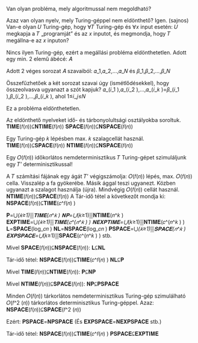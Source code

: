 Van olyan probléma, mely algoritmussal nem megoldható?

Azaz van olyan nyelv, mely Turing-géppel nem eldönthető?
Igen. (sajnos)
Van-e olyan 𝑈 Turing-gép, hogy
 ∀𝑇 Turing-gép és ∀𝑥 input esetén:
𝑈 megkapja a 𝑇 „programját” és az 𝑥 inputot, és megmondja, hogy 𝑇 megállna-e az 𝑥 inputon?

Nincs ilyen Turing-gép, ezért a megállási probléma eldönthetetlen.
Adott egy min. 2 elemű ábécé: 𝐴

Adott 2 véges sorozat 𝐴 szavaiból:
𝛼_1,𝛼_2,…,𝛼_𝑁 és 𝛽_1,𝛽_2,…,𝛽_𝑁

Összefűzhetőek a két sorozat szavai úgy (ismétlődésekkel), hogy összeolvasva ugyanazt a szót kapjuk?
𝛼_(𝑖_1 ),𝛼_(𝑖_2 ),…,𝛼_(𝑖_𝑘 )=𝛽_(𝑖_1 ),𝛽_(𝑖_2 ),…,𝛽_(𝑖_𝑘 ), ahol 1≤𝑖_𝑗≤𝑁

Ez a probléma eldönthetetlen.

Az eldönthető nyelveket idő- és tárbonyolultsági osztályokba soroltuk.
𝐓𝐈𝐌𝐄(𝑓(𝑛))⊆𝐍𝐓𝐈𝐌𝐄(𝑓(𝑛))
𝐒𝐏𝐀𝐂𝐄(𝑓(𝑛))⊆𝐍𝐒𝐏𝐀𝐂𝐄(𝑓(𝑛))

Egy Turing-gép 𝑘 lépésben max. 𝑘 szalagcellát használ.
𝐓𝐈𝐌𝐄(𝑓(𝑛))⊆𝐒𝐏𝐀𝐂𝐄(𝑓(𝑛))
𝐍𝐓𝐈𝐌𝐄(𝑓(𝑛))⊆𝐍𝐒𝐏𝐀𝐂𝐄(𝑓(𝑛))

Egy 𝑂(𝑓(𝑛)) időkorlátos nemdeterminisztikus 𝑇 Turing-gépet szimuláljunk egy 𝑇’ determinisztikussal!

A 𝑇 számítási fájának egy ágát 𝑇’ végigszámolja:
𝑂(𝑓(𝑛)) lépés, max. 𝑂(𝑓(𝑛)) cella. 
Visszalép a fa gyökerébe.
Másik ággal teszi ugyanezt.
Közben ugyanazt a szalagot használja (újra).
Mindvégig 𝑂(𝑓(𝑛)) cellát használ.
𝐍𝐓𝐈𝐌𝐄(𝑓(𝑛))⊆𝐒𝐏𝐀𝐂𝐄(𝑓(𝑛))
A Tár-idő tétel a következőt mondja ki:
𝐍𝐒𝐏𝐀𝐂𝐄(𝑓(𝑛))⊆𝐓𝐈𝐌𝐄(𝑐^𝑓(𝑛)  )

𝐏=⋃_(𝑘≥1)▒𝐓𝐈𝐌𝐄(𝑛^𝑘 ) 
𝐍𝐏=⋃_(𝑘≥1)▒𝐍𝐓𝐈𝐌𝐄(𝑛^𝑘 ) 
𝐄𝐗𝐏𝐓𝐈𝐌𝐄=⋃_(𝑘≥1)▒𝐓𝐈𝐌𝐄(𝑐^(𝑛^𝑘 ) ) 
𝐍𝐄𝐗𝐏𝐓𝐈𝐌𝐄=⋃_(𝑘≥1)▒𝐍𝐓𝐈𝐌𝐄(𝑐^(𝑛^𝑘 ) ) 
𝐋=𝐒𝐏𝐀𝐂𝐄(log_𝑐⁡𝑛 )
𝐍𝐋=𝐍𝐒𝐏𝐀𝐂𝐄(log_𝑐⁡𝑛 )
𝐏𝐒𝐏𝐀𝐂𝐄=⋃_(𝑘≥1)▒𝐒𝐏𝐀𝐂𝐄(𝑛^𝑘 ) 
𝐄𝐗𝐏𝐒𝐏𝐀𝐂𝐄=⋃_(𝑘≥1)▒𝐒𝐏𝐀𝐂𝐄(𝑐^(𝑛^𝑘 ) ) 
stb.

Mivel 𝐒𝐏𝐀𝐂𝐄(𝑓(𝑛))⊆𝐍𝐒𝐏𝐀𝐂𝐄(𝑓(𝑛)):
𝐋⊆𝐍𝐋

Tár-idő tétel: 𝐍𝐒𝐏𝐀𝐂𝐄(𝑓(𝑛))⊆𝐓𝐈𝐌𝐄(𝑐^𝑓(𝑛)  )
𝐍𝐋⊆𝐏

Mivel 𝐓𝐈𝐌𝐄(𝑓(𝑛))⊆𝐍𝐓𝐈𝐌𝐄(𝑓(𝑛)):
𝐏⊆𝐍𝐏

Mivel 𝐍𝐓𝐈𝐌𝐄(𝑓(𝑛))⊆𝐒𝐏𝐀𝐂𝐄(𝑓(𝑛)):
𝐍𝐏⊆𝐏𝐒𝐏𝐀𝐂𝐄

Minden 𝑂(𝑓(𝑛)) tárkorlátos nemdeterminisztikus Turing-gép szimulálható 𝑂(𝑓^2 (𝑛)) tárkorlátos determinisztikus Turing-géppel.
Azaz: 𝐍𝐒𝐏𝐀𝐂𝐄(𝑓(𝑛))⊆𝐒𝐏𝐀𝐂𝐄(𝑓^2 (𝑛))

Ezért:
𝐏𝐒𝐏𝐀𝐂𝐄=𝐍𝐏𝐒𝐏𝐀𝐂𝐄
(És 𝐄𝐗𝐏𝐒𝐏𝐀𝐂𝐄=𝐍𝐄𝐗𝐏𝐒𝐏𝐀𝐂𝐄 stb.)

Tár-idő tétel: 𝐍𝐒𝐏𝐀𝐂𝐄(𝑓(𝑛))⊆𝐓𝐈𝐌𝐄(𝑐^𝑓(𝑛)  )
𝐏𝐒𝐏𝐀𝐂𝐄⊆𝐄𝐗𝐏𝐓𝐈𝐌𝐄

